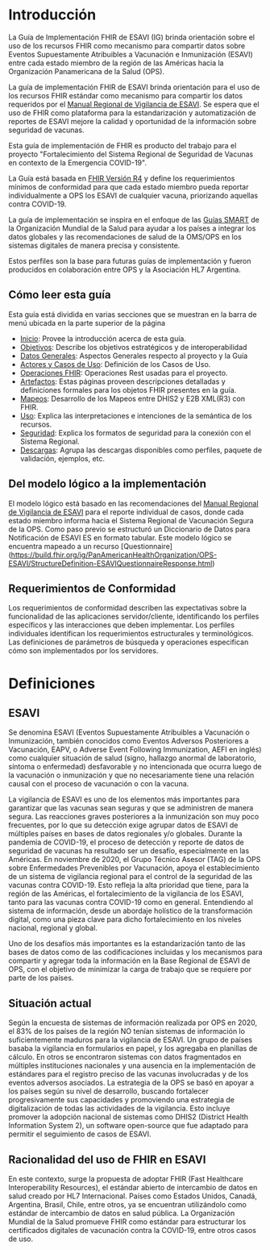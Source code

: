 # Introducción
La Guía de Implementación FHIR de ESAVI (IG) brinda orientación sobre el uso de los recursos FHIR como mecanismo para compartir datos sobre Eventos Supuestamente Atribuibles a Vacunación e Inmunización (ESAVI) entre cada estado miembro de la región de las Américas hacia la Organización Panamericana de la Salud (OPS).

La guía de implementación FHIR de ESAVI brinda orientación para el uso de los recursos FHIR estándar como mecanismo para compartir los datos requeridos por el [Manual Regional de Vigilancia de ESAVI](https://iris.paho.org/handle/10665.2/55384). Se espera que el uso de FHIR como plataforma para la estandarización y automatización de reportes de ESAVI mejore la calidad y oportunidad de la información sobre seguridad de vacunas.

Esta guía de implementación de FHIR es producto del trabajo para el proyecto "Fortalecimiento del Sistema Regional de Seguridad de Vacunas en contexto de la Emergencia COVID-19".

La Guía está basada en [FHIR Versión R4](http://hl7.org/fhir/R4/index.html) y define los requerimientos mínimos de conformidad para que cada estado miembro pueda reportar individualmente a OPS los ESAVI de cualquier vacuna, priorizando aquellas contra COVID-19.

La guía de implementación se inspira en el enfoque de las [Guías SMART](https://www.who.int/teams/digital-health-and-innovation/smart-guidelines) de la Organización Mundial de la Salud para ayudar a los países a integrar los datos globales y las recomendaciones de salud de la OMS/OPS en los sistemas digitales de manera precisa y consistente.

Estos perfiles son la base para futuras guías de implementación y fueron producidos en colaboración entre OPS y la Asociación HL7 Argentina.

## Cómo leer esta guía

Esta guía está dividida en varias secciones que se muestran en la barra de menú ubicada en la parte superior de la página
- [Inicio](http://ops.hl7chile.cl/site/index.html): Provee la introducción acerca de esta guía.
- [Objetivos](http://ops.hl7chile.cl/site/objetivos.html): Describe los objetivos estratégicos y de interoperabilidad
- [Datos Generales](http://ops.hl7chile.cl/site/generalidades.html): Aspectos Generales respecto al proyecto y la Guía
- [Actores y Casos de Uso](http://ops.hl7chile.cl/site/actores_CasosUso.html): Definición de los Casos de Uso.
- [Operaciones FHIR](http://ops.hl7chile.cl/site/operaciones.html): Operaciones Rest usadas para el proyecto.
- [Artefactos](http://ops.hl7chile.cl/site/artifacts.html): Estas páginas proveen descripciones detalladas y definiciones formales para los objetos FHIR presentes en la guía.    
- [Mapeos](http://ops.hl7chile.cl/site/descargas.html): Desarrollo de los Mapeos entre DHIS2 y E2B XML(R3) con FHIR.
- [Uso](http://ops.hl7chile.cl/site/uso_como_llenar_esta_guia.html): Explica las interpretaciones e intenciones de la semántica de los recursos.
- [Seguridad](http://ops.hl7chile.cl/site/seguridad.html): Explica los formatos de seguridad para la conexión con el Sistema Regional.    
- [Descargas](http://ops.hl7chile.cl/site/descargas.html): Agrupa las descargas disponibles como perfiles, paquete de validación, ejemplos, etc.

## Del modelo lógico a la implementación
El modelo lógico está basado en las recomendaciones del [Manual Regional de Vigilancia de ESAVI](https://iris.paho.org/handle/10665.2/55384) para el reporte individual de casos, donde cada estado miembro informa hacia el Sistema Regional de Vacunación Segura de la OPS. Como paso previo se estructuró un Diccionario de Datos para Notificación de ESAVI ES en formato tabular. Este modelo lógico se encuentra mapeado a un recurso [Questionnaire] (https://build.fhir.org/ig/PanAmericanHealthOrganization/OPS-ESAVI/StructureDefinition-ESAVIQuestionnaireResponse.html) 

## Requerimientos de Conformidad

Los requerimientos de conformidad describen las expectativas sobre la funcionalidad de las aplicaciones servidor/cliente, identificando los perfiles específicos y las interacciones que deben implementar. Los perfiles individuales identifican los requerimientos estructurales y terminológicos. Las definiciones de parámetros de búsqueda y operaciones especifican cómo son implementados por los servidores.

# Definiciones
## ESAVI 
Se denomina ESAVI (Eventos Supuestamente Atribuibles a Vacunación o Inmunización, también conocidos como Eventos Adversos Posteriores a Vacunación, EAPV, o Adverse Event Following Immunization, AEFI en inglés) como cualquier situación de salud (signo, hallazgo anormal de laboratorio, síntoma o enfermedad) desfavorable y no intencionada que ocurra luego de la vacunación o inmunización y que no necesariamente tiene una relación causal con el proceso de vacunación o con la vacuna. 

La vigilancia de ESAVI es uno de los elementos más importantes para garantizar que las vacunas sean seguras y que se administren de manera segura. Las reacciones graves posteriores a la inmunización son muy poco frecuentes, por lo que su detección exige agrupar datos de ESAVI de múltiples países en bases de datos regionales y/o globales.
Durante la pandemia de COVID-19, el proceso de detección y reporte de datos de seguridad de vacunas ha resultado ser un desafío, especialmente en las Américas.
En noviembre de 2020, el Grupo Técnico Asesor (TAG) de la OPS sobre Enfermedades Prevenibles por Vacunación, apoya el establecimiento de un sistema de vigilancia regional para el control de la seguridad de las vacunas contra COVID-19.
Esto refleja la alta prioridad que tiene, para la región de las Américas, el fortalecimiento de la vigilancia de los ESAVI, tanto para las vacunas contra COVID-19 como en general. Entendiendo al sistema de información, desde un abordaje holístico de la transformación digital, como una pieza clave para dicho fortalecimiento en los niveles nacional, regional y global.

Uno de los desafíos más importantes es la estandarización tanto de las bases de datos como de las codificaciones incluidas y los mecanismos para compartir y agregar toda la información en la Base Regional de ESAVI de OPS, con el objetivo de minimizar la carga de trabajo que se requiere por parte de los países.

## Situación actual
Según la encuesta de sistemas de información realizada por OPS en 2020, el 83% de los países de la región NO tenían sistemas de información lo suficientemente maduros para la vigilancia de ESAVI. Un grupo de países basaba la vigilancia en formularios en papel, y los agregaba en planillas de cálculo. En otros se encontraron sistemas con datos fragmentados en múltiples instituciones nacionales y una ausencia en la implementación de estándares para el registro preciso de las vacunas involucradas y de los eventos adversos asociados.
La estrategia de la OPS se basó en apoyar a los países según su nivel de desarrollo, buscando fortalecer progresivamente sus capacidades y promoviendo una estrategia de digitalización de todas las actividades de la vigilancia. Esto incluye promover la adopción nacional de sistemas como DHIS2 (District Health Information System 2), un software open-source que fue adaptado para permitir el seguimiento de casos de ESAVI.

## Racionalidad del uso de FHIR en ESAVI
En este contexto, surge la propuesta de adoptar FHIR (Fast Healthcare Interoperability Resources), el estándar abierto de intercambio de datos en salud creado por HL7 Internacional. Países como Estados Unidos, Canadá, Argentina, Brasil, Chile, entre otros, ya se encuentran utilizándolo como estándar de intercambio de datos en salud pública. La Organización Mundial de la Salud promueve FHIR como estándar para estructurar los certificados digitales de vacunación contra la COVID-19, entre otros casos de uso.
